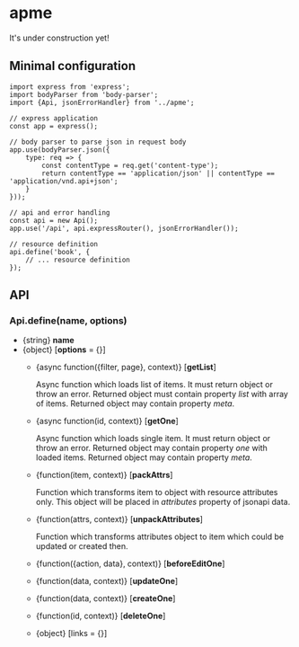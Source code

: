 apme
====

It's under construction yet!

Minimal configuration
---------------------

```es6
import express from 'express';
import bodyParser from 'body-parser';
import {Api, jsonErrorHandler} from '../apme';

// express application
const app = express();

// body parser to parse json in request body
app.use(bodyParser.json({
    type: req => {
        const contentType = req.get('content-type');
        return contentType == 'application/json' || contentType == 'application/vnd.api+json';
    }
}));

// api and error handling
const api = new Api();
app.use('/api', api.expressRouter(), jsonErrorHandler());

// resource definition
api.define('book', {
    // ... resource definition
});
```

API
---

### Api.define(name, options)
* {string} __name__
* {object} [__options__ = {}]
    * {async function({filter, page}, context)} [__getList__]
    
         Async function which loads list of items.
         It must return object or throw an error.
         Returned object must contain property _list_ with array of items.
         Returned object may contain property _meta_.
         
    * {async function(id, context)} [__getOne__]
        
         Async function which loads single item.
         It must return object or throw an error.
         Returned object may contain property _one_ with loaded items.
         Returned object may contain property _meta_.
         
    * {function(item, context)} [__packAttrs__]
    
        Function which transforms item to object with resource attributes only.
        This object will be placed in _attributes_ property of jsonapi data.
        
    * {function(attrs, context)} [__unpackAttributes__]
    
        Function which transforms attributes object to item which could be updated or created then.
               
    * {function({action, data}, context)} [__beforeEditOne__]
    * {function(data, context)} [__updateOne__]
    * {function(data, context)} [__createOne__]
    * {function(id, context)} [__deleteOne__]
    * {object} [links = {}]
 
